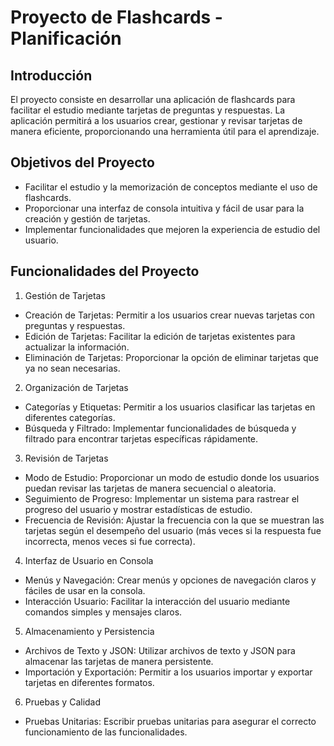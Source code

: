 
# Proyecto de Flashcards - Planificación

## Introducción

El proyecto consiste en desarrollar una aplicación de flashcards para facilitar el estudio mediante tarjetas de preguntas y respuestas. La aplicación permitirá a los usuarios crear, gestionar y revisar tarjetas de manera eficiente, proporcionando una herramienta útil para el aprendizaje.

## Objetivos del Proyecto

- Facilitar el estudio y la memorización de conceptos mediante el uso de flashcards.
- Proporcionar una interfaz de consola intuitiva y fácil de usar para la creación y gestión de tarjetas.
- Implementar funcionalidades que mejoren la experiencia de estudio del usuario.

## Funcionalidades del Proyecto

1.	Gestión de Tarjetas
- Creación de Tarjetas: Permitir a los usuarios crear nuevas tarjetas con preguntas y respuestas.
- Edición de Tarjetas: Facilitar la edición de tarjetas existentes para actualizar la información.
- Eliminación de Tarjetas: Proporcionar la opción de eliminar tarjetas que ya no sean necesarias.
2.	Organización de Tarjetas
- Categorías y Etiquetas: Permitir a los usuarios clasificar las tarjetas en diferentes categorías.
- Búsqueda y Filtrado: Implementar funcionalidades de búsqueda y filtrado para encontrar tarjetas específicas rápidamente.
3.	Revisión de Tarjetas
- Modo de Estudio: Proporcionar un modo de estudio donde los usuarios puedan revisar las tarjetas de manera secuencial o aleatoria.
- Seguimiento de Progreso: Implementar un sistema para rastrear el progreso del usuario y mostrar estadísticas de estudio.
- Frecuencia de Revisión: Ajustar la frecuencia con la que se muestran las tarjetas según el desempeño del usuario (más veces si la respuesta fue incorrecta, menos veces si fue correcta).
4.	Interfaz de Usuario en Consola
- Menús y Navegación: Crear menús y opciones de navegación claros y fáciles de usar en la consola.
- Interacción Usuario: Facilitar la interacción del usuario mediante comandos simples y mensajes claros.
5.	Almacenamiento y Persistencia
- Archivos de Texto y JSON: Utilizar archivos de texto y JSON para almacenar las tarjetas de manera persistente.
- Importación y Exportación: Permitir a los usuarios importar y exportar tarjetas en diferentes formatos.
6.	Pruebas y Calidad
- Pruebas Unitarias: Escribir pruebas unitarias para asegurar el correcto funcionamiento de las funcionalidades.
